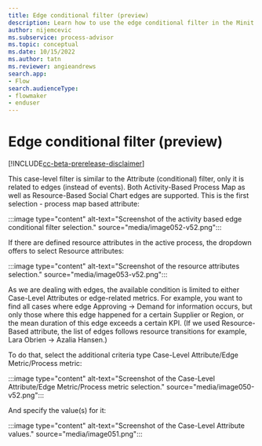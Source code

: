 ```yaml
---
title: Edge conditional filter (preview)
description: Learn how to use the edge conditional filter in the Minit desktop application in process advisor.
author: nijemcevic
ms.subservice: process-advisor
ms.topic: conceptual
ms.date: 10/15/2022
ms.author: tatn
ms.reviewer: angieandrews
search.app:
- Flow
search.audienceType:
- flowmaker
- enduser
---
```


# Edge conditional filter (preview)

[!INCLUDE[cc-beta-prerelease-disclaimer](../includes/cc-beta-prerelease-disclaimer.md)]

This case-level filter is similar to the Attribute (conditional) filter, only it is related to edges (instead of events). Both Activity-Based Process Map as well as Resource-Based Social Chart edges are supported. This is the first selection - process map based attribute:

:::image type="content" alt-text="Screenshot of the activity based edge conditional filter selection." source="media/image052-v52.png":::

If there are defined resource attributes in the active process, the dropdown offers to select Resource attributes:

:::image type="content" alt-text="Screenshot of the resource attributes selection." source="media/image053-v52.png":::

As we are dealing with edges, the available condition is limited to either Case-Level Attributes or edge-related metrics. For example, you want to find all cases where edge Approving -> Demand for information occurs, but only those where this edge happened for a certain Supplier or Region, or the mean duration of this edge exceeds a certain KPI. (If we used Resource-Based attribute, the list of edges follows resource transitions for example, Lara Obrien -> Azalia Hansen.)

To do that, select the additional criteria type Case-Level Attribute/Edge Metric/Process metric:

:::image type="content" alt-text="Screenshot of the Case-Level Attribute/Edge Metric/Process metric selection." source="media/image050-v52.png":::

And specify the value(s) for it:

:::image type="content" alt-text="Screenshot of the Case-Level Attribute values." source="media/image051.png":::


